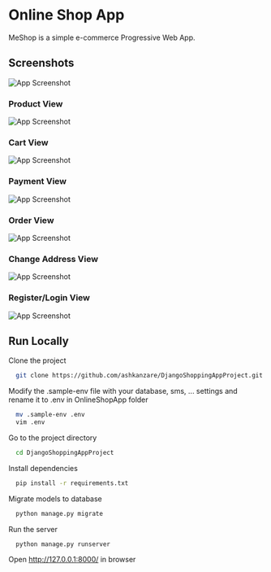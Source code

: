 
# Online Shop App

MeShop is a simple e-commerce Progressive Web App.


## Screenshots

![App Screenshot](https://s4.uupload.ir/files/git_2jl.png)

### Product View
![App Screenshot](https://s4.uupload.ir/files/screenshot_(115)_4udu.png)

### Cart View
![App Screenshot](https://s4.uupload.ir/files/screenshot_(116)_zeyi.png)

### Payment View
![App Screenshot](https://s4.uupload.ir/files/screenshot_(117)_cej.png)

### Order View
![App Screenshot](https://s4.uupload.ir/files/screenshot_(118)_qwcq.png)

### Change Address View
![App Screenshot](https://s4.uupload.ir/files/screenshot_(119)_ne2.png)


### Register/Login View
![App Screenshot](https://s4.uupload.ir/files/login_n1lf.png)

## Run Locally

Clone the project

```bash
  git clone https://github.com/ashkanzare/DjangoShoppingAppProject.git
```

Modify the .sample-env file with your database, sms, ... settings and rename it to .env in OnlineShopApp folder
```bash
  mv .sample-env .env
  vim .env
```

Go to the project directory

```bash
  cd DjangoShoppingAppProject
```

Install dependencies

```bash
  pip install -r requirements.txt
```

Migrate models to database

```bash
  python manage.py migrate
```

Run the server

```bash
  python manage.py runserver
```  

Open http://127.0.0.1:8000/ in browser